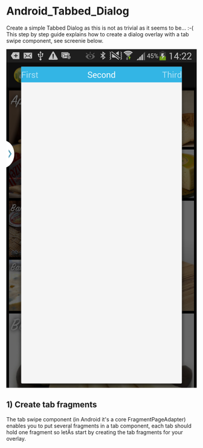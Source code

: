 Android_Tabbed_Dialog
=====================

Create a simple Tabbed Dialog as this is not as trivial as it seems to be... :-(
This step by step guide explains how to create a dialog overlay with a tab swipe component, see screenie below.

![ScreenShot](/images/screenie.png)

## 1) Create tab fragments

The tab swipe component (in Android it's a core FragmentPageAdapter) enables you to put several fragments in a tab component, each tab should hold one fragment so letÄs start by creating the tab fragments for your overlay.

